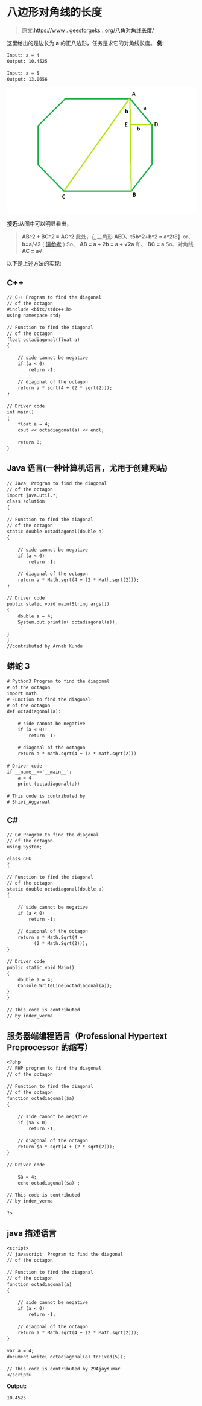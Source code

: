 # 八边形对角线的长度

> 原文:[https://www . geesforgeks . org/八角对角线长度/](https://www.geeksforgeeks.org/length-of-the-diagonal-of-the-octagon/)

这里给出的是边长为 **a** 的正八边形，任务是求它的对角线长度。
**例:**

```
Input: a = 4
Output: 10.4525

Input: a = 5
Output: 13.0656
```

![](img/103cc4643e2959d18b32654f00363a40.png)

**接近**:从图中可以明显看出，

> **AB^2 + BC^2 = AC^2**
> 此处，在三角形 **AED、**t5**b^2+b^2 = a^2**t8】or、 **b=a/√2** ( [请参考](https://www.geeksforgeeks.org/program-to-find-the-side-of-the-octagon-inscribed-within-the-square/) )
> So、 **AB = a + 2b = a + √2a**
> 和、 **BC = a**
> So、对角线 **AC = a√**

以下是上述方法的实现:

## C++

```
// C++ Program to find the diagonal
// of the octagon
#include <bits/stdc++.h>
using namespace std;

// Function to find the diagonal
// of the octagon
float octadiagonal(float a)
{

    // side cannot be negative
    if (a < 0)
        return -1;

    // diagonal of the octagon
    return a * sqrt(4 + (2 * sqrt(2)));
}

// Driver code
int main()
{
    float a = 4;
    cout << octadiagonal(a) << endl;

    return 0;
}
```

## Java 语言(一种计算机语言，尤用于创建网站)

```
// Java  Program to find the diagonal
// of the octagon
import java.util.*;
class solution
{

// Function to find the diagonal
// of the octagon
static double octadiagonal(double a)
{

    // side cannot be negative
    if (a < 0)
        return -1;

    // diagonal of the octagon
    return a * Math.sqrt(4 + (2 * Math.sqrt(2)));
}

// Driver code
public static void main(String args[])
{
    double a = 4;
    System.out.println( octadiagonal(a));

}
}
//contributed by Arnab Kundu
```

## 蟒蛇 3

```
# Python3 Program to find the diagonal
# of the octagon
import math
# Function to find the diagonal
# of the octagon
def octadiagonal(a):

    # side cannot be negative
    if (a < 0):
        return -1;

    # diagonal of the octagon
    return a * math.sqrt(4 + (2 * math.sqrt(2)))

# Driver code
if __name__=='__main__':
    a = 4
    print (octadiagonal(a))

# This code is contributed by
# Shivi_Aggarwal
```

## C#

```
// C# Program to find the diagonal
// of the octagon
using System;

class GFG
{

// Function to find the diagonal
// of the octagon
static double octadiagonal(double a)
{

    // side cannot be negative
    if (a < 0)
        return -1;

    // diagonal of the octagon
    return a * Math.Sqrt(4 +
          (2 * Math.Sqrt(2)));
}

// Driver code
public static void Main()
{
    double a = 4;
    Console.WriteLine(octadiagonal(a));
}
}

// This code is contributed
// by inder_verma
```

## 服务器端编程语言（Professional Hypertext Preprocessor 的缩写）

```
<?php
// PHP program to find the diagonal
// of the octagon

// Function to find the diagonal
// of the octagon
function octadiagonal($a)
{

    // side cannot be negative
    if ($a < 0)
        return -1;

    // diagonal of the octagon
    return $a * sqrt(4 + (2 * sqrt(2)));
}

// Driver code

    $a = 4;
    echo octadiagonal($a) ;

// This code is contributed
// by inder_verma

?>
```

## java 描述语言

```
<script>
// javascript  Program to find the diagonal
// of the octagon

// Function to find the diagonal
// of the octagon
function octadiagonal(a)
{

    // side cannot be negative
    if (a < 0)
        return -1;

    // diagonal of the octagon
    return a * Math.sqrt(4 + (2 * Math.sqrt(2)));
}

var a = 4;
document.write( octadiagonal(a).toFixed(5));

// This code is contributed by 29AjayKumar
</script>
```

**Output:** 

```
10.4525
```